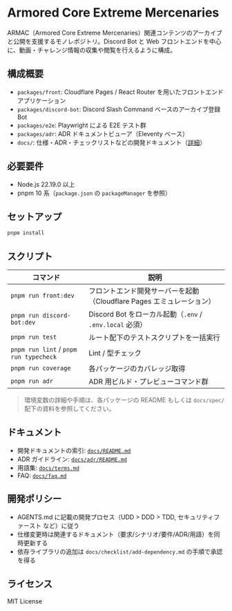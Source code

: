# Armored Core Extreme Mercenaries

ARMAC（Armored Core Extreme Mercenaries）関連コンテンツのアーカイブと公開を支援するモノレポジトリ。Discord Bot と Web フロントエンドを中心に、動画・チャレンジ情報の収集や閲覧を行えるように構成。

## 構成概要

- `packages/front`: Cloudflare Pages / React Router を用いたフロントエンドアプリケーション
- `packages/discord-bot`: Discord Slash Command ベースのアーカイブ登録 Bot
- `packages/e2e`: Playwright による E2E テスト群
- `packages/adr`: ADR ドキュメントビューア（Eleventy ベース）
- `docs/`: 仕様・ADR・チェックリストなどの開発ドキュメント（[詳細](docs/README.md)）

## 必要要件

- Node.js 22.19.0 以上
- pnpm 10 系（`package.json` の `packageManager` を参照）

## セットアップ

```bash
pnpm install
```

## スクリプト

| コマンド | 説明 |
| --- | --- |
| `pnpm run front:dev` | フロントエンド開発サーバーを起動（Cloudflare Pages エミュレーション） |
| `pnpm run discord-bot:dev` | Discord Bot をローカル起動（`.env` / `.env.local` 必須） |
| `pnpm run test` | ルート配下のテストスクリプトを一括実行 |
| `pnpm run lint` / `pnpm run typecheck` | Lint / 型チェック |
| `pnpm run coverage` | 各パッケージのカバレッジ取得 |
| `pnpm run adr` | ADR 用ビルド・プレビューコマンド群 |

> 環境変数の詳細や手順は、各パッケージの README もしくは `docs/spec/` 配下の資料を参照してください。

## ドキュメント

- 開発ドキュメントの索引: [`docs/README.md`](docs/README.md)
- ADR ガイドライン: [`docs/adr/README.md`](docs/adr/README.md)
- 用語集: [`docs/terms.md`](docs/terms.md)
- FAQ: [`docs/faq.md`](docs/faq.md)

## 開発ポリシー

- AGENTS.md に記載の開発プロセス（UDD > DDD > TDD, セキュリティファースト など）に従う
- 仕様変更時は関連するドキュメント（要求/シナリオ/要件/ADR/用語）を同時更新する
- 依存ライブラリの追加は `docs/checklist/add-dependency.md` の手順で承認を得る

## ライセンス

MIT License
